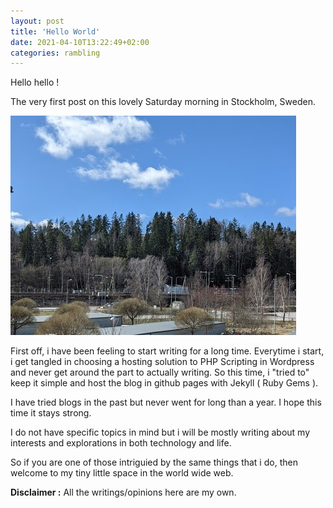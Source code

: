 ```yaml
---
layout: post
title: 'Hello World'
date: 2021-04-10T13:22:49+02:00
categories: rambling
---
```

Hello hello !

The very first post on this lovely Saturday morning in Stockholm, Sweden. 

![](/assets/img/blog/2021_04_10_stockholm.jpg)


First off, i have been feeling to start writing for a long time. Everytime i start, i get tangled in choosing a hosting solution to PHP Scripting in Wordpress and never get around the part to actually writing. So this time, i "tried to" keep it simple and host the blog in github pages with Jekyll ( Ruby Gems ).

I have tried blogs in the past but never went for long than a year. I hope this time it stays strong.

I do not have specific topics in mind but i will be mostly writing about my interests and explorations in both technology and life.

So if you are one of those intriguied by the same things that i do, then welcome to my tiny little space in the world wide web.

**Disclaimer :** All the writings/opinions here are my own.
